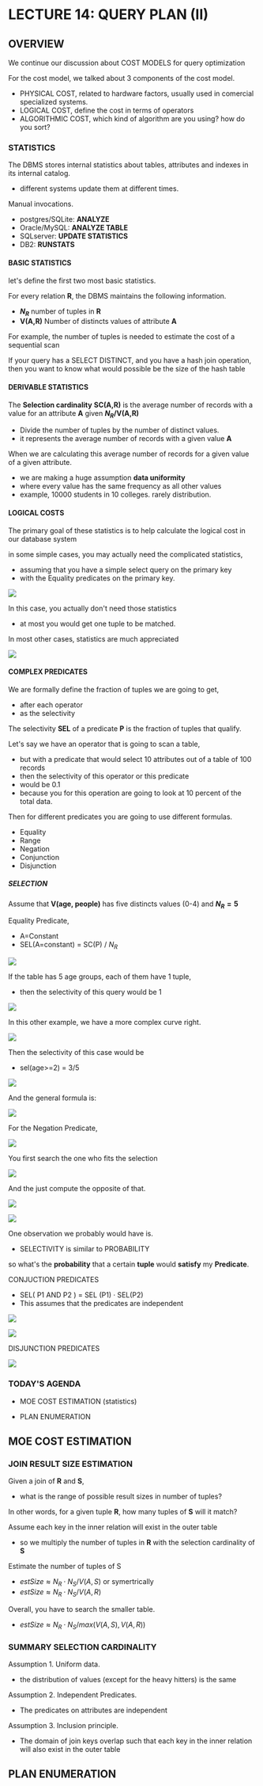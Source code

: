 # LECTURE 14: QUERY PLAN (II)

## OVERVIEW
We continue our discussion about COST MODELS for query optimization

For the cost model, we talked about 3 components of the cost model.
- PHYSICAL COST, related to hardware factors, usually used in comercial specialized systems.
- LOGICAL COST, define the cost in terms of operators
- ALGORITHMIC COST, which kind of algorithm are you using? how do you sort?

### STATISTICS 
The DBMS stores internal statistics about tables, attributes and indexes in its internal catalog.
- different systems update them at different times.

Manual invocations.
- postgres/SQLite: **ANALYZE**
- Oracle/MySQL: **ANALYZE TABLE**
- SQLserver: **UPDATE STATISTICS**
- DB2: **RUNSTATS**

#### BASIC STATISTICS
let's define the first two most basic statistics.

For every relation **R**, the DBMS maintains the following information.
- **$N_R$** number of tuples in **R**
- **V(A,R)** Number of distincts values of attribute **A**

For example, the number of tuples is needed to estimate the cost of a sequential scan

If your query has a SELECT DISTINCT, and you have a hash join operation, then you want to know what would possible be the size of the hash table

#### DERIVABLE STATISTICS
The **Selection cardinality** **SC(A,R)** is the average number of records with a value for an attribute **A** given **$N_R$/V(A,R)**
- Divide the number of tuples by the number of distinct values.
- it represents the average number of records with a given value **A**

When we are calculating this average number of records for a given value of a given attribute.
- we are making a huge assumption **data uniformity**
- where every value has the same frequency as all other values
- example, 10000 students in 10 colleges. rarely distribution.

#### LOGICAL COSTS
The primary goal of these statistics is to help calculate the logical cost in our database system

in some simple cases, you may actually need the complicated statistics,
- assuming that you have a simple select query on the primary key 
- with the Equality predicates on the primary key.

![](1.jpg)

In this case, you actually don't need those statistics
- at most you would get one tuple to be matched.

In most other cases, statistics are much appreciated

![](2.jpg)


#### COMPLEX PREDICATES
We are formally define the fraction of tuples we are going to get,
- after each operator
- as the selectivity

The selectivity **SEL** of a predicate **P** is the fraction of tuples that qualify.

Let's say we have an operator that is going to scan a table, 
- but with a predicate that would select 10 attributes out of a table of 100 records
- then the selectivity of this operator or this predicate
- would be 0.1
- because you for this operation are going to look at 10 percent of the total data.

Then for different predicates you are going to use different formulas.
- Equality
- Range
- Negation
- Conjunction
- Disjunction

##### SELECTION
Assume that **V(age, people)** has five distincts values (0-4) and **$N_R=5$**

Equality Predicate,
- A=Constant
- SEL(A=constant) = SC(P) / $N_R$

![](3.jpg)

If the table has 5 age groups, each of them have 1 tuple,
- then the selectivity  of this query would be 1

![](4.jpg)

In this other example, we have a more complex curve right.

![](5.jpg)

Then the selectivity of this case would be
- sel(age>=2) = 3/5
  
![](6.jpg)

And the general formula is:

![](7.jpg)

For the Negation Predicate, 
  
![](8.jpg)

You first search the one who fits the selection

![](9.jpg)

And the just compute the opposite of that.

![](10.jpg)

![](11.jpg)

One observation we probably would have is.
- SELECTIVITY is similar to PROBABILITY

so what's the **probability** that a certain **tuple** would **satisfy** my **Predicate**.


CONJUCTION PREDICATES
- SEL( P1 AND P2 ) = SEL (P1) · SEL(P2)
- This assumes that the predicates are independent
  
![](12.jpg)

![](13.jpg)

DISJUNCTION PREDICATES

![](14.jpg)


### TODAY'S AGENDA
- MOE COST ESTIMATION (statistics)

- PLAN ENUMERATION



## MOE COST ESTIMATION

### JOIN RESULT SIZE ESTIMATION
Given a join of **R** and **S**,
- what is the range of possible result sizes in number of tuples?

In other words, for a given tuple **R**, how many tuples of **S** will it match?

Assume each key in the inner relation will exist in the outer table
- so we multiply the number of tuples in **R** with the selection cardinality of **S**

Estimate the number of tuples of S
- $estSize \approx N_R\cdot N_S  / V(A,S)$
or symertrically
- $estSize \approx N_R\cdot N_S  / V(A,R)$

Overall, you have to search the smaller table.
- $estSize \approx N_R\cdot N_S  / max(V(A,S), V(A,R) )$

### SUMMARY SELECTION CARDINALITY
Assumption 1. Uniform data.
- the distribution of values (except for the heavy hitters) is the same

Assumption 2. Independent Predicates.
- The predicates on attributes are independent

Assumption 3. Inclusion principle.
- The domain of join keys overlap such that each key in the inner relation will also exist in the outer table
  
## PLAN ENUMERATION
